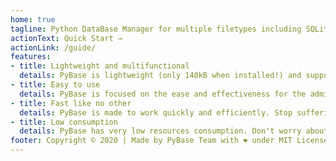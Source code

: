 ```yaml
---
home: true
tagline: Python DataBase Manager for multiple filetypes including SQLite3.
actionText: Quick Start →
actionLink: /guide/
features:
- title: Lightweight and multifunctional
  details: PyBase is lightweight (only 140kB when installed!) and supports multiple filetypes to store data.
- title: Easy to use
  details: PyBase is focused on the ease and effectiveness for the administration of databases
- title: Fast like no other
  details: PyBase is made to work quickly and efficiently. Stop suffering for execution speed!
- title: Low consumption
  details: PyBase has very low resources consumption. Don't worry about consumption anymore!
footer: Copyright © 2020 | Made by PyBase Team with ❤️ under MIT License.
---
```

